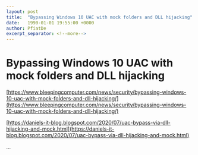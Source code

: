 ```yaml
---
layout: post
title:  "Bypassing Windows 10 UAC with mock folders and DLL hijacking"
date:   1990-01-01 19:55:00 +0000
author: PfiatDe
excerpt_separator: <!--more-->
---
```


# Bypassing Windows 10 UAC with mock folders and DLL hijacking

[https://www.bleepingcomputer.com/news/security/bypassing-windows-10-uac-with-mock-folders-and-dll-hijacking/](https://www.bleepingcomputer.com/news/security/bypassing-windows-10-uac-with-mock-folders-and-dll-hijacking/)

[https://daniels-it-blog.blogspot.com/2020/07/uac-bypass-via-dll-hijacking-and-mock.html](https://daniels-it-blog.blogspot.com/2020/07/uac-bypass-via-dll-hijacking-and-mock.html)

...
<!--more-->

